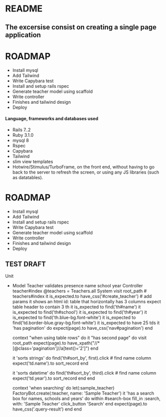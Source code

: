 # README
## The excersise consist on creating a single page application 

# ROADMAP

* Install mysql
* Add Tailwind
* Write Capybara test
* Install and setup rails rspec
* Generate teacher model using scaffold
* Write controller
* Finishes and tailwind design 
* Deploy 


#### Language, frameworks and databases used 

- Rails 7..2
- Ruby 3.1.0
- mysql 8
- Rspec 
- Capybara
- Tailwind
- slim view templates
- Hotwire/Stimulus/TurboFrame, on the front end, without having to go back to the server to refresh the screen, or using any JS libraries (such as datatables).

# ROADMAP

- Install mysql
- Add Tailwind
- Install and setup rails rspec
- Write Capybara test
- Generate teacher model using scaffold
- Write controller
- Finishes and tailwind design 
- Deploy 

## TEST DRAFT

Unit 
- Model Teacher
  validates presence 
    name
    school
    year
Controller
  teacher#index
  @teachers = Teachers.all
System
  visit root_path # teachers#index
  it is_expected.to have_css('#create_teacher') # add params
  it shows an html id: table that horizontally has 3 columns
    expect table header to contain 3 th
  it is_expected to find('th#name')
  it is_expected to find('th#school')
  it is_expected to find('th#year')
  it is_expected to find('th.blue-bg.font-white')
  it is_expected to find('td.border-blue.gray-bg.font-white')
  it is_expected to have 25 tds
  it 'has pagination' do
    expect(page).to have_css('nav#pagination')
  end

  context "when using table rows" do
    it "has second page" do
      visit root_path
      expect(page).to have_xpath("//*[@class='pagination']//a[text()='2']")
    end

    it 'sorts strings' do
      find('th#sort_by', first).click # find name column
      expect('td.name').to sort_record
    end

    it 'sorts datetime' do
      find('th#sort_by', third).click # find name column
      expect('td.year').to sort_record
    end
  end 

  context 'when searching' do
    let(:sample_teacher) FactoryBot.create(:teacher, name: 'Sample Teacher')
    it 'has a search box for names, schools and years' do
      within #search-box
        fill_in :search, with: 'Sample Teacher'
        click_button 'Search'
      end
      expect(page).to have_css('.query-result')
    end
  end

